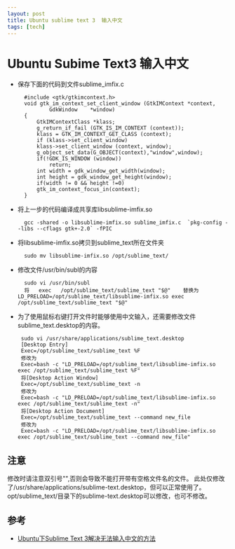 ```yaml
---
layout: post  
title: Ubuntu sublime text 3  输入中文  
tags: [tech]   
---
```


Ubuntu Subime Text3 输入中文
==============

+ 保存下面的代码到文件sublime_imfix.c

        #include <gtk/gtkimcontext.h>
        void gtk_im_context_set_client_window (GtkIMContext *context,
                GdkWindow    *window)
        {
            GtkIMContextClass *klass;
            g_return_if_fail (GTK_IS_IM_CONTEXT (context));
            klass = GTK_IM_CONTEXT_GET_CLASS (context);
            if (klass->set_client_window)
            klass->set_client_window (context, window);
            g_object_set_data(G_OBJECT(context),"window",window);
            if(!GDK_IS_WINDOW (window))
                return;
            int width = gdk_window_get_width(window);
            int height = gdk_window_get_height(window);
            if(width != 0 && height !=0)
            gtk_im_context_focus_in(context);
        }
+ 将上一步的代码编译成共享库libsublime-imfix.so
    
        gcc -shared -o libsublime-imfix.so sublime_imfix.c  `pkg-config --libs --cflags gtk+-2.0` -fPIC 

+ 将libsublime-imfix.so拷贝到sublime_text所在文件夹
    
        sudo mv libsublime-imfix.so /opt/sublime_text/

+ 修改文件/usr/bin/subl的内容
    
        sudo vi /usr/bin/subl
        将   exec   /opt/sublime_text/sublime_text "$@"    替换为LD_PRELOAD=/opt/sublime_text/libsublime-imfix.so exec /opt/sublime_text/sublime_text "$@"

+  为了使用鼠标右键打开文件时能够使用中文输入，还需要修改文件sublime_text.desktop的内容。
    
        sudo vi /usr/share/applications/sublime_text.desktop
        [Desktop Entry]
        Exec=/opt/sublime_text/sublime_text %F
        修改为
        Exec=bash -c "LD_PRELOAD=/opt/sublime_text/libsublime-imfix.so exec /opt/sublime_text/sublime_text %F"
        将[Desktop Action Window]
        Exec=/opt/sublime_text/sublime_text -n
        修改为
        Exec=bash -c "LD_PRELOAD=/opt/sublime_text/libsublime-imfix.so exec /opt/sublime_text/sublime_text -n"
        将[Desktop Action Document]
        Exec=/opt/sublime_text/sublime_text --command new_file
        修改为
        Exec=bash -c "LD_PRELOAD=/opt/sublime_text/libsublime-imfix.so exec /opt/sublime_text/sublime_text --command new_file"

注意
--------------
修改时请注意双引号"",否则会导致不能打开带有空格文件名的文件。
此处仅修改了/usr/share/applications/sublime-text.desktop，但可以正常使用了。
opt/sublime_text/目录下的sublime-text.desktop可以修改，也可不修改。

参考
---------
+ [Ubuntu下Sublime Text 3解决无法输入中文的方法](http://jingyan.baidu.com/article/f3ad7d0ff8731609c3345b3b.html)      

